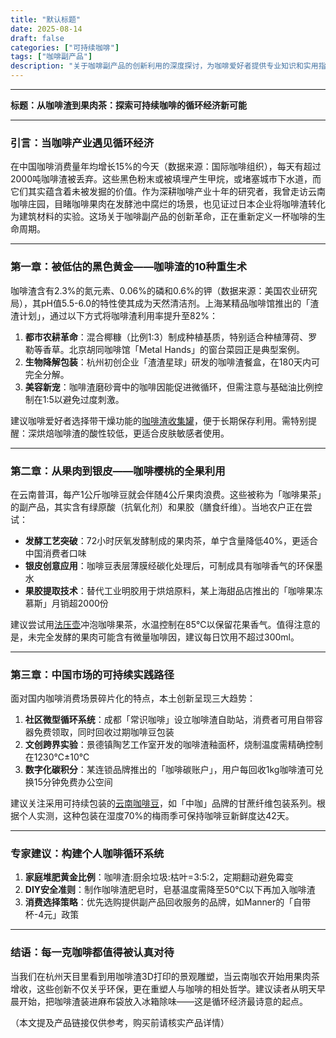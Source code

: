```yaml
---
title: "默认标题"
date: 2025-08-14
draft: false
categories: ["可持续咖啡"]
tags: ["咖啡副产品"]
description: "关于咖啡副产品的创新利用的深度探讨，为咖啡爱好者提供专业知识和实用指南。"
---
```


---
**标题：从咖啡渣到果肉茶：探索可持续咖啡的循环经济新可能**

---

### 引言：当咖啡产业遇见循环经济
在中国咖啡消费量年均增长15%的今天（数据来源：国际咖啡组织），每天有超过2000吨咖啡渣被丢弃。这些黑色粉末或被填埋产生甲烷，或堵塞城市下水道，而它们其实蕴含着未被发掘的价值。作为深耕咖啡产业十年的研究者，我曾走访云南咖啡庄园，目睹咖啡果肉在发酵池中腐烂的场景，也见证过日本企业将咖啡渣转化为建筑材料的实验。这场关于咖啡副产品的创新革命，正在重新定义一杯咖啡的生命周期。

---

### 第一章：被低估的黑色黄金——咖啡渣的10种重生术
咖啡渣含有2.3%的氮元素、0.06%的磷和0.6%的钾（数据来源：美国农业研究局），其pH值5.5-6.0的特性使其成为天然清洁剂。上海某精品咖啡馆推出的「渣渣计划」，通过以下方式将咖啡渣利用率提升至82%：

1. **都市农耕革命**：混合椰糠（比例1:3）制成种植基质，特别适合种植薄荷、罗勒等香草。北京胡同咖啡馆「Metal Hands」的窗台菜园正是典型案例。
2. **生物降解包装**：杭州初创企业「渣渣星球」研发的咖啡渣餐盒，在180天内可完全分解。
3. **美容新宠**：咖啡渣磨砂膏中的咖啡因能促进微循环，但需注意与基础油比例控制在1:5以避免过度刺激。

建议咖啡爱好者选择带干燥功能的[咖啡渣收集罐](https://www.amazon.com/s?k=%E5%92%96%E5%95%A1%E6%B8%A3%E6%94%B6%E9%9B%86%E7%BD%90&tag=coffeeprism-20)，便于长期保存利用。需特别提醒：深烘焙咖啡渣的酸性较低，更适合皮肤敏感者使用。

---

### 第二章：从果肉到银皮——咖啡樱桃的全果利用
在云南普洱，每产1公斤咖啡豆就会伴随4公斤果肉浪费。这些被称为「咖啡果茶」的副产品，其实含有绿原酸（抗氧化剂）和果胶（膳食纤维）。当地农户正在尝试：

- **发酵工艺突破**：72小时厌氧发酵制成的果肉茶，单宁含量降低40%，更适合中国消费者口味
- **银皮创意应用**：咖啡豆表层薄膜经碳化处理后，可制成具有咖啡香气的环保墨水
- **果胶提取技术**：替代工业明胶用于烘焙原料，某上海甜品店推出的「咖啡果冻慕斯」月销超2000份

建议尝试用[法压壶](https://www.amazon.com/s?k=%E6%B3%95%E5%8E%8B%E5%A3%B6&tag=coffeeprism-20)冲泡咖啡果茶，水温控制在85℃以保留花果香气。值得注意的是，未完全发酵的果肉可能含有微量咖啡因，建议每日饮用不超过300ml。

---

### 第三章：中国市场的可持续实践路径
面对国内咖啡消费场景碎片化的特点，本土创新呈现三大趋势：

1. **社区微型循环系统**：成都「常识咖啡」设立咖啡渣自助站，消费者可用自带容器免费领取，同时回收过期咖啡豆包装
2. **文创跨界实验**：景德镇陶艺工作室开发的咖啡渣釉面杯，烧制温度需精确控制在1230℃±10℃
3. **数字化碳积分**：某连锁品牌推出的「咖啡碳账户」，用户每回收1kg咖啡渣可兑换15分钟免费办公空间

建议关注采用可持续包装的[云南咖啡豆](https://www.amazon.com/s?k=%E4%BA%91%E5%8D%97%E5%92%96%E5%95%A1%E8%B1%86&tag=coffeeprism-20)，如「中咖」品牌的甘蔗纤维包装系列。根据个人实测，这种包装在湿度70%的梅雨季可保持咖啡豆新鲜度达42天。

---

### 专家建议：构建个人咖啡循环系统
1. **家庭堆肥黄金比例**：咖啡渣:厨余垃圾:枯叶=3:5:2，定期翻动避免霉变
2. **DIY安全准则**：制作咖啡渣肥皂时，皂基温度需降至50℃以下再加入咖啡渣
3. **消费选择策略**：优先选购提供副产品回收服务的品牌，如Manner的「自带杯-4元」政策

---

### 结语：每一克咖啡都值得被认真对待
当我们在杭州天目里看到用咖啡渣3D打印的景观雕塑，当云南咖农开始用果肉茶增收，这些创新不仅关乎环保，更在重塑人与咖啡的相处哲学。建议读者从明天早晨开始，把咖啡渣装进麻布袋放入冰箱除味——这是循环经济最诗意的起点。

（本文提及产品链接仅供参考，购买前请核实产品详情）